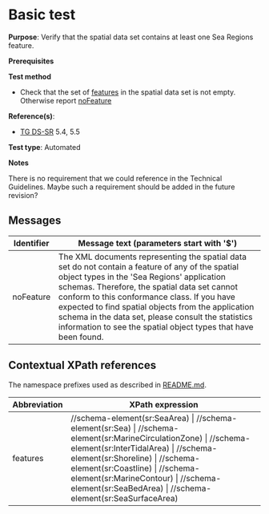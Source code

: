 # Basic test

**Purpose**: Verify that the spatial data set contains at least one Sea Regions feature.

**Prerequisites**

**Test method**

* Check that the set of [features](#features) in the spatial data set is not empty. Otherwise report [noFeature](#noFeature)

**Reference(s)**: 

* [TG DS-SR](./README.md#ref_TG_DS_SR) 5.4, 5.5

**Test type**: Automated

**Notes**

There is no requirement that we could reference in the Technical Guidelines. Maybe such a requirement should be added in the future revision?

## Messages

Identifier  |  Message text (parameters start with '$')
----------- | -------------------------------------------------------------------------
noFeature <a name="noFeature"/>  |  	The XML documents representing the spatial data set do not contain a feature of any of the spatial object types in the 'Sea Regions' application schemas. Therefore, the spatial data set cannot conform to this conformance class. If you have expected to find spatial objects from the application schema in the data set, please consult the statistics information to see the spatial object types that have been found.

## Contextual XPath references

The namespace prefixes used as described in [README.md](./README.md#namespaces).

Abbreviation                                          |  XPath expression
----------------------------------------------------- | ------------------------------------------------------------------
features <a name="features"></a>   |  //schema-element(sr:SeaArea) \| //schema-element(sr:Sea) \| //schema-element(sr:MarineCirculationZone) \| //schema-element(sr:InterTidalArea) \| //schema-element(sr:Shoreline) \| //schema-element(sr:Coastline) \| //schema-element(sr:MarineContour) \| //schema-element(sr:SeaBedArea) \| //schema-element(sr:SeaSurfaceArea)
